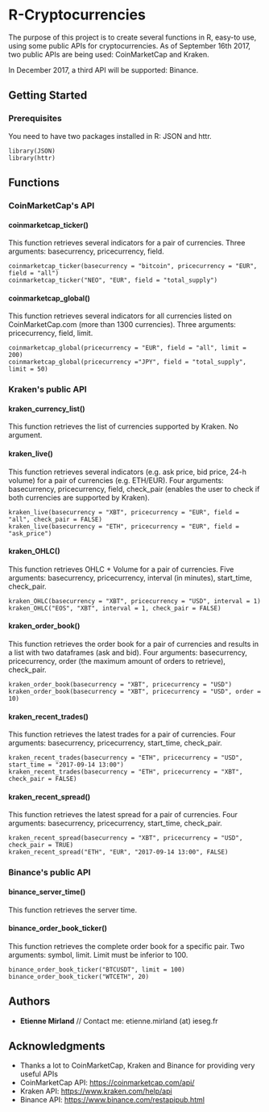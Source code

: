 # R-Cryptocurrencies

The purpose of this project is to create several functions in R, easy-to use, using some public APIs for cryptocurrencies.
As of September 16th 2017, two public APIs are being used: CoinMarketCap and Kraken.

In December 2017, a third API will be supported: Binance.

## Getting Started

### Prerequisites

You need to have two packages installed in R: JSON and httr.
```
library(JSON)
library(httr)
```

## Functions
### CoinMarketCap's API
#### coinmarketcap_ticker()
This function retrieves several indicators for a pair of currencies.
Three arguments: basecurrency, pricecurrency, field.

```
coinmarketcap_ticker(basecurrency = "bitcoin", pricecurrency = "EUR", field = "all")
coinmarketcap_ticker("NEO", "EUR", field = "total_supply")
```

#### coinmarketcap_global()
This function retrieves several indicators for all currencies listed on CoinMarketCap.com (more than 1300 currencies).
Three arguments: pricecurrency, field, limit.

```
coinmarketcap_global(pricecurrency = "EUR", field = "all", limit = 200)
coinmarketcap_global(pricecurrency ="JPY", field = "total_supply", limit = 50)
```

### Kraken's public API
#### kraken_currency_list()
This function retrieves the list of currencies supported by Kraken.
No argument.

#### kraken_live()
This function retrieves several indicators (e.g. ask price, bid price, 24-h volume) for a pair of currencies (e.g. ETH/EUR).
Four arguments: basecurrency, pricecurrency, field, check_pair (enables the user to check if both currencies are supported by Kraken).

```
kraken_live(basecurrency = "XBT", pricecurrency = "EUR", field = "all", check_pair = FALSE)
kraken_live(basecurrency = "ETH", pricecurrency = "EUR", field = "ask_price")
```
#### kraken_OHLC()
This function retrieves OHLC + Volume for a pair of currencies.
Five arguments: basecurrency, pricecurrency, interval (in minutes), start_time, check_pair.

```
kraken_OHLC(basecurrency = "XBT", pricecurrency = "USD", interval = 1)
kraken_OHLC("EOS", "XBT", interval = 1, check_pair = FALSE)
```
#### kraken_order_book()
This function retrieves the order book for a pair of currencies and results in a list with two dataframes (ask and bid).
Four arguments: basecurrency, pricecurrency, order (the maximum amount of orders to retrieve), check_pair.
```
kraken_order_book(basecurrency = "XBT", pricecurrency = "USD")
kraken_order_book(basecurrency = "XBT", pricecurrency = "USD", order = 10)
```

#### kraken_recent_trades()
This function retrieves the latest trades for a pair of currencies.
Four arguments: basecurrency, pricecurrency, start_time, check_pair.
```
kraken_recent_trades(basecurrency = "ETH", pricecurrency = "USD", start_time = "2017-09-14 13:00")
kraken_recent_trades(basecurrency = "ETH", pricecurrency = "XBT", check_pair = FALSE)
```

#### kraken_recent_spread()
This function retrieves the latest spread for a pair of currencies.
Four arguments: basecurrency, pricecurrency, start_time, check_pair.
```
kraken_recent_spread(basecurrency = "XBT", pricecurrency = "USD", check_pair = TRUE)
kraken_recent_spread("ETH", "EUR", "2017-09-14 13:00", FALSE)
```

### Binance's public API
#### binance_server_time()
This function retrieves the server time.

#### binance_order_book_ticker()
This function retrieves the complete order book for a specific pair.
Two arguments: symbol, limit.
Limit must be inferior to 100.

```
binance_order_book_ticker("BTCUSDT", limit = 100) 
binance_order_book_ticker("WTCETH", 20) 
```
## Authors

* **Etienne Mirland**  // Contact me: etienne.mirland (at) ieseg.fr
## Acknowledgments

* Thanks a lot to CoinMarketCap, Kraken and Binance for providing very useful APIs
* CoinMarketCap API: https://coinmarketcap.com/api/
* Kraken API: https://www.kraken.com/help/api
* Binance API: https://www.binance.com/restapipub.html 

